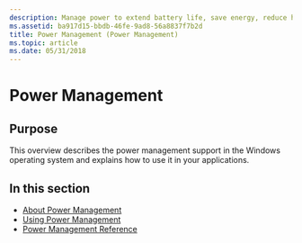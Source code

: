 ```yaml
---
description: Manage power to extend battery life, save energy, reduce heat and noise, and help ensure data reliability. Retrieve the system power status, notify applications of power management events, and notify the system of each applications power requirements.
ms.assetid: ba917d15-bbdb-46fe-9ad8-56a8837f7b2d
title: Power Management (Power Management)
ms.topic: article
ms.date: 05/31/2018
---
```


# Power Management

## Purpose

This overview describes the power management support in the Windows operating system and explains how to use it in your applications.

## In this section

-   [About Power Management](about-power-management.md)
-   [Using Power Management](using-power-management.md)
-   [Power Management Reference](power-management-reference.md)

 

 



